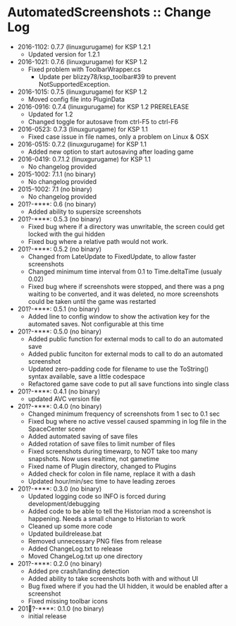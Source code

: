 # AutomatedScreenshots :: Change Log

* 2016-1102: 0.7.7 (linuxgurugame) for KSP 1.2.1
	+ Updated version for 1.2.1 
* 2016-1021: 0.7.6 (linuxgurugame) for KSP 1.2 
	+ Fixed problem with ToolbarWrapper.cs
		- Update per blizzy78/ksp_toolbar#39 to prevent NotSupportedException. 
* 2016-1015: 0.7.5 (linuxgurugame) for KSP 1.2 
	+ Moved config file into PluginData 
* 2016-0916: 0.7.4 (linuxgurugame) for KSP 1.2 PRERELEASE
	+ Updated for 1.2
	+ Changed toggle for autosave from ctrl-F5 to ctrl-F6
* 2016-0523: 0.7.3 (linuxgurugame) for KSP 1.1
	+ Fixed case issue in file names, only a problem on Linux & OSX 
* 2016-0515: 0.7.2 (linuxgurugame) for KSP 1.1
	+ Added new option to start autosaving after loading game
* 2016-0419: 0.7.1.2 (linuxgurugame) for KSP 1.1
	+ No changelog provided 
* 2015-1002: 7.1.1 (no binary)
	+ No changelog provided 
* 2015-1002: 7.1 (no binary)
	+ No changelog provided 
* 201?-****: 0.6 (no binary)
	+ Added ability to supersize screenshots 
* 201?-****: 0.5.3 (no binary)
	+ Fixed bug where if a directory was unwritable, the screen could get locked with the gui hidden
	+ Fixed bug where a relative path would not work.
* 201?-****: 0.5.2 (no binary)
	+ Changed from LateUpdate to FixedUpdate, to allow faster screenshots
	+ Changed minimum time interval from 0.1 to Time.deltaTime (usualy 0.02)
	+ Fixed bug where if screenshots were stopped, and there was a png waiting to be converted, and it was deleted, no more screenshots could be taken until the game was restarted
* 201?-****: 0.5.1 (no binary)
	+ Added line to config window to show the activation key for the automated saves.  Not configurable at this time 
* 201?-****: 0.5.0 (no binary)
	+ Added public function for external mods to call to do an automated save
	+ Added public funciton for external mods to call to do an automated screenshot
	+ Updated zero-padding code for filename to use the ToString() syntax available, save a little codespace
	+ Refactored game save code to put all save functions into single class
* 201?-****: 0.4.1 (no binary)
	+ updated AVC version file
* 201?-****: 0.4.0 (no binary)
	+ Changed minimum frequency of screenshots from 1 sec to 0.1 sec
	+ Fixed bug where no active vessel caused spamming in log file in the SpaceCenter scene
	+ Added automated saving of save files
	+ Added rotation of save files to limit number of files 
	+ Fixed screenshots during timewarp, to NOT take too many snapshots.  Now	 uses realtime, not gametime
	+ Fixed name of Plugin directory, changed to Plugins
	+ Added check for colon in file name, replace it with a dash
	+ Updated hour/min/sec time to have leading zeroes
* 201?-****: 0.3.0 (no binary)
	+ Updated logging code so INFO is forced during development/debugging
	+ Added code to be able to tell the Historian mod a screenshot is happening.  Needs a small change to Historian to work
	+ Cleaned up some more code
	+ Updated buildrelease.bat
	+ Removed unnecessary PNG files from release
	+ Added ChangeLog.txt to release
	+ Moved ChangeLog.txt up one directory
* 201?-****: 0.2.0 (no binary)
	+ Added pre crash/landing detection 
	+ Added ability to take screenshots both with and without UI
	+ Bug fixed where if you had the UI hidden, it would be enabled after a screenshot
	+ Fixed missing toolbar icons
* 201?-****: 0.1.0 (no binary)
	+ initial release

